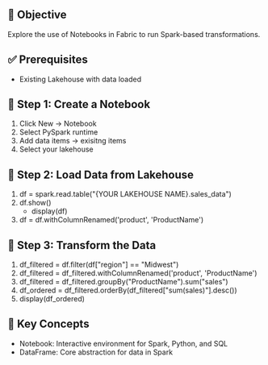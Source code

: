 ## 🎯 Objective
Explore the use of Notebooks in Fabric to run Spark-based transformations.

## ✅ Prerequisites
- Existing Lakehouse with data loaded

## 📝 Step 1: Create a Notebook
1. Click New → Notebook
2. Select PySpark runtime
3. Add data items -> exisitng items
4. Select your lakehouse

## 🧪 Step 2: Load Data from Lakehouse
1. df = spark.read.table("{YOUR LAKEHOUSE NAME}.sales_data")
2. df.show()
    - display(df)
3. df = df.withColumnRenamed('product', 'ProductName')
## 🧹 Step 3: Transform the Data
1. df_filtered = df.filter(df["region"] == "Midwest")
2. df_filtered = df_filtered.withColumnRenamed('product', 'ProductName')
3. df_filtered = df_filtered.groupBy("ProductName").sum("sales")
4. df_ordered =  df_filtered.orderBy(df_filtered["sum(sales)"].desc())
5. display(df_ordered)

## 📘 Key Concepts
- Notebook: Interactive environment for Spark, Python, and SQL
- DataFrame: Core abstraction for data in Spark
